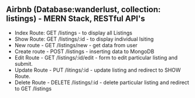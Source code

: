 <h2> Airbnb (Database:wanderlust, collection: listings) - MERN Stack, RESTful API's</h2>
<ul>
    <li>Index Route: GET /listings - to display all Listings</li>
    <li>Show Route: GET /listings/:id - to display individual lsiting</li>
    <li>New route - GET /listings/new - get data from user</li>
    <li> Create route - POST /listings - inserting data to MongoDB </li>
    <li>Edit Route - GET /listings/:id/edit - form to edit particular listing and submit.</li>
    <li>Update Route - PUT /litings/:id - update listing and redirect to SHOW Route.</li>
    <li>Delete Route - DELETE /listings/:id - delete particular listing and redirect to GET /listings</li>
    <!-- <li></li> -->
</ul>
<!-- Phase 1 (part a)
[1] basic setup -- installing express, ejs, mongoose. 
    index.js -- require express, initialize app, lister to port for requests, setup up home root "/" to verify working.
    require mongoose, setup connection.

[2] define Schema and model(in models/listing.js) and export it. require listing in app.js. create new document using instance of listing. verfiy whether document insertion is working through mongosh (MongoDb shell).

[3] repository link: https://github.com/apna-college/wanderlust
initialise database, data link: https://github.com/apna-college/wanderlust/blob/main/init/data.js

[4] Initilization of database: used to intialize databse with new data, helpfull whenever we need to reinitialise database. File: init/data.js (contains data).... File: init/index.js (contains required to code to cleanup existing database and insert intilisation data).

[5] Index Route: GET /listings - to display all Listings
[6] Show Route: GET /listings/:id - to desplay individual listing
[7] New and Create Route - 
    New route - GET /listings/new - get data from user
    Create route - POST /listings - inserting data to MongoDB
[8] Edit and Update Route
    Edit Route - GET /listings/:id/edit - form to edit particular listing and submit.
    Update Route - PUT /listings/:id - update listing and redirect to SHOW Route.
[9] Delete Route - DELETE /listings/:id - delete particular listing and redirect to GET /listings.

 -->
